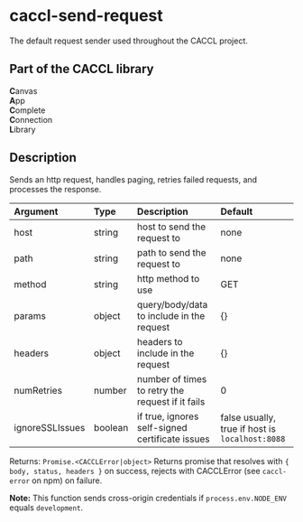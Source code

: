 # caccl-send-request
The default request sender used throughout the CACCL project.

## Part of the CACCL library
**C**anvas  
**A**pp  
**C**omplete  
**C**onnection  
**L**ibrary  

## Description

Sends an http request, handles paging, retries failed requests, and processes the response.

Argument | Type | Description | Default
:--- | :--- | :--- | :---
host | string | host to send the request to | none
path | string | path to send the request to | none
method | string | http method to use | GET
params | object | query/body/data to include in the request | {}
headers | object | headers to include in the request | {}
numRetries | number | number of times to retry the request if it fails | 0
ignoreSSLIssues | boolean | if true, ignores self-signed certificate issues | false usually, true if host is `localhost:8088`

Returns:
`Promise.<CACCLError|object>` Returns promise that resolves with `{ body, status, headers }` on success, rejects with CACCLError (see `caccl-error` on npm) on failure.

**Note:** This function sends cross-origin credentials if `process.env.NODE_ENV` equals `development`.
